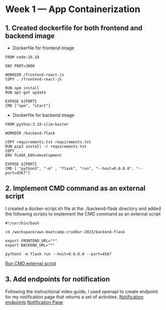 # Week 1 — App Containerization

## 1. Created dockerfile for both frontend and backend image
 - Dockerfile for frontend image
```
FROM node:16.18

ENV PORT=3000

WORKDIR /frontend-react-js
COPY . /frontend-react-js

RUN npm install
RUN apt-get update

EXPOSE ${PORT}
CMD ["npm", "start"]
```

 - Dockerfile for backend image
```
FROM python:3.10-slim-buster

WORKDIR /backend-flask

COPY requirements.txt requirements.txt
RUN pip3 install -r requirements.txt
COPY . .
ENV FLASK_ENV=development

EXPOSE ${PORT}
CMD [ "python3", "-m" , "flask", "run", "--host=0.0.0.0", "--port=4567"]
```

## 2. Implement CMD command as an external script
I created a docker-script.sh file at the ./backend-flask directory and added the following scripts to implement the CMD command as an external script
```
#!/usr/bin/bash

cd /workspace/aws-bootcamp-cruddur-2023/backend-flask

export FRONTEND_URL="*"
export BACKEND_URL="*"

python3 -m flask run --host=0.0.0.0 --port=4567
```
[Run CMD external script](https://github.com/izanna-ju/aws-bootcamp-cruddur-2023/blob/main/journal/assets/week1/CMD-external-script.png)

## 3. Add endpoints for notification
Following the instructional video guide, I used openapi to create endpoint for my notification page that returns a set of activities.
[Notification endpoints](https://github.com/izanna-ju/aws-bootcamp-cruddur-2023/blob/main/journal/assets/week1/defined-api-endpoints.png)
[Notification Page](https://github.com/izanna-ju/aws-bootcamp-cruddur-2023/blob/main/journal/assets/week1/defined-api-endpoints.png)
